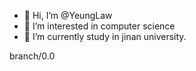 - 👋 Hi, I’m @YeungLaw
- 👀 I’m interested in computer science
- 🌱 I’m currently study in jinan university.

branch/0.0

<!---
YeungLaw/YeungLaw is a ✨ special ✨ repository because its `README.md` (this file) appears on your GitHub profile.
You can click the Preview link to take a look at your changes.
--->

